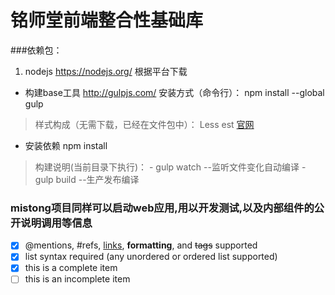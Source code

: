 <link href="http://kevinburke.bitbucket.org/markdowncss/markdown.css" rel="stylesheet"></link>

# 铭师堂前端整合性基础库
###依赖包：
 1. nodejs
   https://nodejs.org/   根据平台下载

 - 构建base工具
   http://gulpjs.com/
   安装方式（命令行）：
   npm install --global gulp

 > 样式构成（无需下载，已经在文件包中）：
   Less est [官网](http://ecomfe.github.io/est/)

 - 安装依赖
	npm install

 > 构建说明(当前目录下执行)：
	- gulp watch   --监听文件变化自动编译
	- gulp build   --生产发布编译


### mistong项目同样可以启动web应用,用以开发测试,以及内部组件的公开说明调用等信息

- [x] @mentions, #refs, [links](), **formatting**, and <del>tags</del> supported
- [x] list syntax required (any unordered or ordered list supported)
- [x] this is a complete item
- [ ] this is an incomplete item
